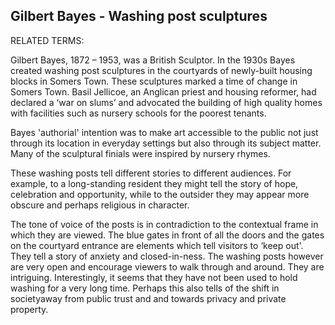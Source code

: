 ## Gilbert Bayes - Washing post sculptures

RELATED TERMS: 

Gilbert Bayes, 1872 – 1953, was a British Sculptor. In the 1930s Bayes created washing post sculptures in the courtyards of newly-built housing blocks in Somers Town. These sculptures marked a time of change in Somers Town. Basil Jellicoe, an Anglican priest and housing reformer, had declared a ‘war on slums’ and advocated the building of high quality homes with facilities such as nursery schools for the poorest tenants. 

Bayes 'authorial' intention was to make art accessible to the public not just through its location in everyday settings but also through its subject matter. Many of the sculptural finials were inspired by nursery rhymes.

These washing posts tell different stories to different audiences. For example, to a long-standing resident they might tell the story of hope, celebration and opportunity, while to the outsider they may appear more obscure and perhaps religious in character.

The tone of voice of the posts is in contradiction to the contextual frame in which they are viewed. The blue gates in front of all the doors and the gates on the courtyard entrance are elements which tell visitors to ‘keep out'. They tell a story of anxiety and closed-in-ness. The washing posts however are very open and encourage viewers to walk through and around. They are intriguing. Interestingly, it seems that they have not been used to hold washing for a very long time. Perhaps this also tells of the shift in societyaway from public trust and and towards privacy and private property.
